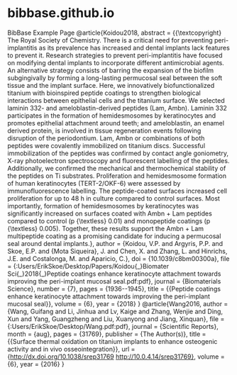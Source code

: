 # bibbase.github.io
BibBase Example Page
@article{Koidou2018,
abstract = {{\textcopyright} The Royal Society of Chemistry. There is a critical need for preventing peri-implantitis as its prevalence has increased and dental implants lack features to prevent it. Research strategies to prevent peri-implantitis have focused on modifying dental implants to incorporate different antimicrobial agents. An alternative strategy consists of barring the expansion of the biofilm subgingivally by forming a long-lasting permucosal seal between the soft tissue and the implant surface. Here, we innovatively biofunctionalized titanium with bioinspired peptide coatings to strengthen biological interactions between epithelial cells and the titanium surface. We selected laminin 332- and ameloblastin-derived peptides (Lam, Ambn). Laminin 332 participates in the formation of hemidesmosomes by keratinocytes and promotes epithelial attachment around teeth; and ameloblastin, an enamel derived protein, is involved in tissue regeneration events following disruption of the periodontium. Lam, Ambn or combinations of both peptides were covalently immobilized on titanium discs. Successful immobilization of the peptides was confirmed by contact angle goniometry, X-ray photoelectron spectroscopy and fluorescent labelling of the peptides. Additionally, we confirmed the mechanical and thermochemical stability of the peptides on Ti substrates. Proliferation and hemidesmosome formation of human keratinocytes (TERT-2/OKF-6) were assessed by immunofluorescence labelling. The peptide-coated surfaces increased cell proliferation for up to 48 h in culture compared to control surfaces. Most importantly, formation of hemidesmosomes by keratinocytes was significantly increased on surfaces coated with Ambn + Lam peptides compared to control (p {\textless} 0.01) and monopeptide coatings (p {\textless} 0.005). Together, these results support the Ambn + Lam multipeptide coating as a promising candidate for inducing a permucosal seal around dental implants.},
author = {Koidou, V.P. and Argyris, P.P. and Skoe, E.P. and {Mota Siqueira}, J. and Chen, X. and Zhang, L. and Hinrichs, J.E. and Costalonga, M. and Aparicio, C.},
doi = {10.1039/c8bm00300a},
file = {:Users/ErikSkoe/Desktop/Papers/Koidou{\_}Biomater Sci{\_}2018{\_}Peptide coatings enhance keratinocyte attachment towards improving the peri-implant mucosal seal.pdf:pdf},
journal = {Biomaterials Science},
number = {7},
pages = {1936--1945},
title = {{Peptide coatings enhance keratinocyte attachment towards improving the peri-implant mucosal seal}},
volume = {6},
year = {2018}
}
@article{Wang2016,
author = {Wang, Guifang and Li, Jinhua and Lv, Kaige and Zhang, Wenjie and Ding, Xun and Yang, Guangzheng and Liu, Xuanyong and Jiang, Xinquan},
file = {:Users/ErikSkoe/Desktop/Wang.pdf:pdf},
journal = {Scientific Reports},
month = {aug},
pages = {31769},
publisher = {The Author(s)},
title = {{Surface thermal oxidation on titanium implants to enhance osteogenic activity and in vivo osseointegration}},
url = {http://dx.doi.org/10.1038/srep31769 http://10.0.4.14/srep31769},
volume = {6},
year = {2016}
}
